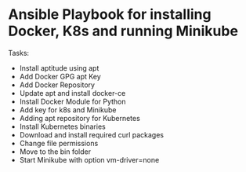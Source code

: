 # Ansible Playbook for installing Docker, K8s and running Minikube

Tasks:

 - Install aptitude using apt
 - Add Docker GPG apt Key
 - Add Docker Repository
 - Update apt and install docker-ce
 - Install Docker Module for Python
 - Add key for k8s and Minikube
 - Adding apt repository for Kubernetes
 - Install Kubernetes binaries
 - Download and install required curl packages
 - Change file permissions
 - Move to the bin folder
 - Start Minikube with option vm-driver=none
 
